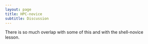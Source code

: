 ```yaml
---
layout: page
title: HPC-novice
subtitle: Discussion
---
```


There is so much overlap with some of this and with the shell-novice lesson.

